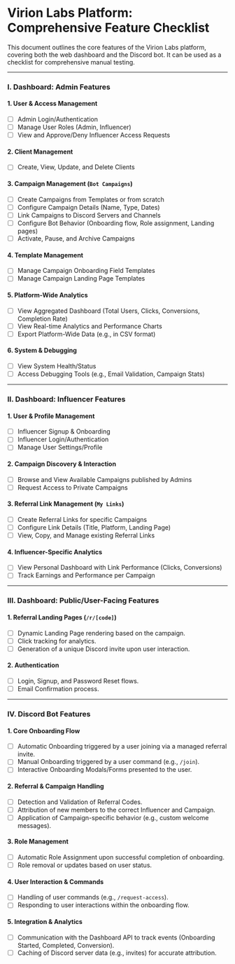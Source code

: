 # Virion Labs Platform: Comprehensive Feature Checklist

This document outlines the core features of the Virion Labs platform, covering both the web dashboard and the Discord bot. It can be used as a checklist for comprehensive manual testing.

---

### I. Dashboard: Admin Features

#### 1. User & Access Management
- [ ] Admin Login/Authentication
- [ ] Manage User Roles (Admin, Influencer)
- [ ] View and Approve/Deny Influencer Access Requests

#### 2. Client Management
- [ ] Create, View, Update, and Delete Clients

#### 3. Campaign Management (`Bot Campaigns`)
- [ ] Create Campaigns from Templates or from scratch
- [ ] Configure Campaign Details (Name, Type, Dates)
- [ ] Link Campaigns to Discord Servers and Channels
- [ ] Configure Bot Behavior (Onboarding flow, Role assignment, Landing pages)
- [ ] Activate, Pause, and Archive Campaigns

#### 4. Template Management
- [ ] Manage Campaign Onboarding Field Templates
- [ ] Manage Campaign Landing Page Templates

#### 5. Platform-Wide Analytics
- [ ] View Aggregated Dashboard (Total Users, Clicks, Conversions, Completion Rate)
- [ ] View Real-time Analytics and Performance Charts
- [ ] Export Platform-Wide Data (e.g., in CSV format)

#### 6. System & Debugging
- [ ] View System Health/Status
- [ ] Access Debugging Tools (e.g., Email Validation, Campaign Stats)

---

### II. Dashboard: Influencer Features

#### 1. User & Profile Management
- [ ] Influencer Signup & Onboarding
- [ ] Influencer Login/Authentication
- [ ] Manage User Settings/Profile

#### 2. Campaign Discovery & Interaction
- [ ] Browse and View Available Campaigns published by Admins
- [ ] Request Access to Private Campaigns

#### 3. Referral Link Management (`My Links`)
- [ ] Create Referral Links for specific Campaigns
- [ ] Configure Link Details (Title, Platform, Landing Page)
- [ ] View, Copy, and Manage existing Referral Links

#### 4. Influencer-Specific Analytics
- [ ] View Personal Dashboard with Link Performance (Clicks, Conversions)
- [ ] Track Earnings and Performance per Campaign

---

### III. Dashboard: Public/User-Facing Features

#### 1. Referral Landing Pages (`/r/[code]`)
- [ ] Dynamic Landing Page rendering based on the campaign.
- [ ] Click tracking for analytics.
- [ ] Generation of a unique Discord invite upon user interaction.

#### 2. Authentication
- [ ] Login, Signup, and Password Reset flows.
- [ ] Email Confirmation process.

---

### IV. Discord Bot Features

#### 1. Core Onboarding Flow
- [ ] Automatic Onboarding triggered by a user joining via a managed referral invite.
- [ ] Manual Onboarding triggered by a user command (e.g., `/join`).
- [ ] Interactive Onboarding Modals/Forms presented to the user.

#### 2. Referral & Campaign Handling
- [ ] Detection and Validation of Referral Codes.
- [ ] Attribution of new members to the correct Influencer and Campaign.
- [ ] Application of Campaign-specific behavior (e.g., custom welcome messages).

#### 3. Role Management
- [ ] Automatic Role Assignment upon successful completion of onboarding.
- [ ] Role removal or updates based on user status.

#### 4. User Interaction & Commands
- [ ] Handling of user commands (e.g., `/request-access`).
- [ ] Responding to user interactions within the onboarding flow.

#### 5. Integration & Analytics
- [ ] Communication with the Dashboard API to track events (Onboarding Started, Completed, Conversion).
- [ ] Caching of Discord server data (e.g., invites) for accurate attribution. 